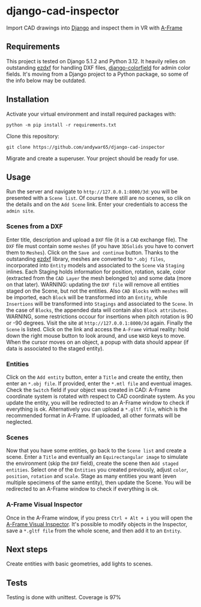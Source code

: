 # django-cad-inspector
Import CAD drawings into [Django](https://djangoproject.com) and inspect them in VR with [A-Frame](https://aframe.io/docs/1.6.0/introduction/)
## Requirements
This project is tested on Django 5.1.2 and Python 3.12. It heavily relies on outstanding [ezdxf](https://ezdxf.mozman.at/) for handling DXF files, [django-colorfield](https://github.com/fabiocaccamo/django-colorfield) for admin color fields. It's moving from a Django project to a Python package, so some of the info below may be outdated.
## Installation
Activate your virtual environment and install required packages with:
```
python -m pip install -r requirements.txt
```
Clone this repository:
```
git clone https://github.com/andywar65/django-cad-inspector
```
Migrate and create a superuser. Your project should be ready for use.
## Usage
Run the server and navigate to `http://127.0.0.1:8000/3d`: you will be presented with a `Scene list`. Of course there still are no scenes, so clik on the details and on the `Add Scene` link. Enter your credentials to access the `admin site`.
### Scenes from a DXF
Enter title, description and upload a `DXF` file (it is a `CAD` exchange file). The `DXF` file must contain some `meshes` (if you have `3DSolids` you have to convert them to `Meshes`). Click on the `Save and continue` button.  Thanks to the outstanding [ezdxf](https://ezdxf.mozman.at/) library, meshes are converted to `*.obj files`, incorporated into `Entity` models and associated to the `Scene` via `Staging` inlines. Each Staging holds information for position, rotation, scale, color (extracted from the `CAD Layer` the mesh belonged to) and some data (more on that later). WARNING: updating the `DXF file` will remove all entities staged on the Scene, but not the entities.
Also `CAD Blocks` with `meshes` will be imported, each `Block` will be transformed into an `Entity`, while `Insertions` will be transformed into `Stagings` and associated to the `Scene`. In the case of `Blocks`, the appended data will contain also `Block attributes`. WARNING, some restrictions occour for insertions when pitch rotation is 90 or -90 degrees.
Visit the site at `http://127.0.0.1:8000/3d` again. Finally the `Scene` is listed. Click on the link and access the `A-Frame` virtual reality: hold down the right mouse button to look around, and use `WASD` keys to move. When the cursor moves on an object, a popup with data should appear (if data is associated to the staged entity).
### Entities
Click on the `Add entity` button, enter a `Title` and create the entity, then enter an `*.obj file`. If provided, enter the `*.mtl file` and eventual images. Check the `Switch` field if your object was created in CAD: A-Frame coordinate system is rotated with respect to CAD coordinate system. As you update the entity, you will be redirected to an A-Frame window to check if everything is ok.
Alternatively you can upload a `*.gltf file`, which is the recommended format in A-Frame. If uploaded, all other formats will be neglected.
### Scenes
Now that you have some entities, go back to the `Scene list` and create a scene. Enter a `Title` and eventually an `Equirectangular image` to simulate the environment (skip the `DXF` field), create the scene then `Add staged entities`. Select one of the `Entities` you created previously, adjust `color`, `position`, `rotation` and `scale`. Stage as many entities you want (even multiple specimens of the same entity), then update the Scene. You will be redirected to an A-Frame window to check if everything is ok.
### A-Frame Visual Inspector
Once in the A-Frame window, if you press `Ctrl + Alt + i` you will open the [A-Frame Visual Inspector](https://aframe.io/docs/1.6.0/introduction/visual-inspector-and-dev-tools.html). It's possible to modify objects in the Inspector, save a `*.gltf file` from the whole scene, and then add it to an `Entity`.
## Next steps
Create entities with basic geometries, add lights to scenes.
## Tests
Testing is done with unittest. Coverage is 97%

